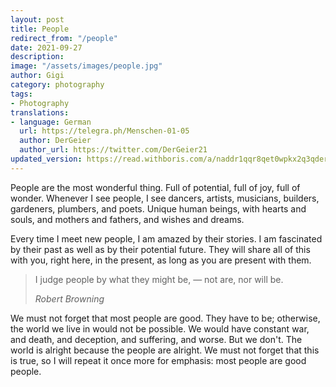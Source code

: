 ```yaml
---
layout: post
title: People
redirect_from: "/people"
date: 2021-09-27
description:
image: "/assets/images/people.jpg"
author: Gigi
category: photography
tags:
- Photography
translations:
- language: German
  url: https://telegra.ph/Menschen-01-05
  author: DerGeier
  author_url: https://twitter.com/DerGeier21
updated_version: https://read.withboris.com/a/naddr1qqr8qet0wpkx2q3qdergggklka99wwrs92yz8wdjs952h2ux2ha2ed598ngwu9w7a6fsxpqqqp65whj9nuy
---
```


People are the most wonderful thing. Full of potential, full of joy, full of
wonder. Whenever I see people, I see dancers, artists, musicians, builders,
gardeners, plumbers, and poets. Unique human beings, with hearts and souls, and
mothers and fathers, and wishes and dreams.

Every time I meet new people, I am amazed by their stories. I am fascinated by
their past as well as by their potential future. They will share all of this
with you, right here, in the present, as long as you are present with them.

> I judge people by what they might be, — not are, nor will be.
>
> <cite>Robert Browning</cite>

We must not forget that most people are good. They have to be; otherwise, the
world we live in would not be possible. We would have constant war, and death,
and deception, and suffering, and worse. But we don't. The world is alright
because the people are alright. We must not forget that this is true, so I will
repeat it once more for emphasis: most people are good people.
